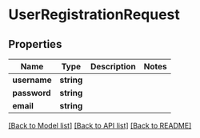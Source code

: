 # UserRegistrationRequest

## Properties
Name | Type | Description | Notes
------------ | ------------- | ------------- | -------------
**username** | **string** |  | 
**password** | **string** |  | 
**email** | **string** |  | 

[[Back to Model list]](../README.md#documentation-for-models) [[Back to API list]](../README.md#documentation-for-api-endpoints) [[Back to README]](../README.md)


